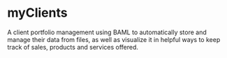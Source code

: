 # myClients
A client portfolio management using BAML to automatically store and manage their data from files, as well as visualize it in helpful ways to keep track of sales, products and services offered.
